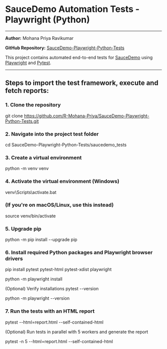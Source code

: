 # SauceDemo Automation Tests - Playwright (Python)

---

**Author:** Mohana Priya Ravikumar
  
**GitHub Repository:** [SauceDemo-Playwright-Python-Tests](https://github.com/R-Mohana-Priya/SauceDemo-Playwright-Python-Tests)

This project contains automated end-to-end tests for [SauceDemo](https://www.saucedemo.com/) using [Playwright](https://playwright.dev/python/) and [Pytest](https://docs.pytest.org/).

---

## Steps to import the test framework, execute and fetch reports:

### 1. Clone the repository
git clone https://github.com/R-Mohana-Priya/SauceDemo-Playwright-Python-Tests.git

### 2. Navigate into the project test folder
cd SauceDemo-Playwright-Python-Tests/saucedemo_tests

### 3. Create a virtual environment
python -m venv venv

### 4. Activate the virtual environment (Windows)
venv\Scripts\activate.bat

### (If you're on macOS/Linux, use this instead)
source venv/bin/activate

### 5. Upgrade pip
python -m pip install --upgrade pip

### 6. Install required Python packages and Playwright browser drivers
pip install pytest pytest-html pytest-xdist playwright

python -m playwright install

(Optional) Verify installations
pytest --version

python -m playwright --version

### 7. Run the tests with an HTML report
pytest --html=report.html --self-contained-html

(Optional) Run tests in parallel with 5 workers and generate the report

pytest -n 5 --html=report.html --self-contained-html


